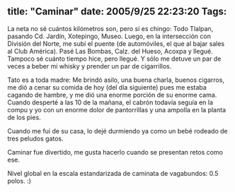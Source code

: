 title: "Caminar"
date: 2005/9/25 22:23:20
Tags: 
---
<p>La neta no sé
cuántos kilómetros son, pero sí es chingo: Todo Tlalpan, pasando Cd.
Jardín, Xotepingo, Museo. Luego, en la intersección con División del
Norte, me subí el puente (de automóviles, el que al bajar sales al Club
América). Pasé Las Bombas, Calz. del Hueso, Acoxpa y llegué. Tampoco sé
cuánto tiempo hice, pero llegué. Y sólo me detuve un par de veces a
beber mi whisky y prender un par de cigarrillos.</p>
<p>Tato es a toda
madre: Me brindó asilo, una buena charla, buenos cigarros, me dió a
cenar su comida de hoy (del día siguiente) pues me estaba cagando de
hambre, y me dió una enorme porción de su enorme cama. Cuando desperté
a las 10 de la mañana, el cabrón todavía seguía en la compu y yo con un
enorme dolor de pantorrillas y una ampolla en la planta de los pies.</p>
<p>Cuando me fui de su casa, lo dejé durmiendo ya como un bebé rodeado de tres peludos gatos.</p>
<p>Caminar fue divertido, me gusta hacerlo cuando se presentan retos como ese.</p>
<p>Nivel global en la escala estandarizada de caminata de vagabundos: 0.5 polos. :)<br/></p>
<br/><br/>
